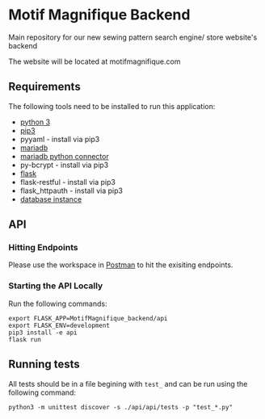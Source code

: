 # Motif Magnifique Backend

Main repository for our new sewing pattern search engine/ store website's backend

The website will be located at motifmagnifique.com

## Requirements
The following tools need to be installed to run this application:
* [python 3](https://www.python.org/)
* [pip3](https://pip.pypa.io/en/stable/installing/)
* pyyaml - install via pip3
* [mariadb](https://mariadb.com/downloads/)
* [mariadb python connector](https://mariadb.com/resources/blog/how-to-connect-python-programs-to-mariadb/s)
* py-bcrypt - install via pip3
* [flask](https://flask.palletsprojects.com/en/1.1.x/installation/#install-flask)
* flask-restful - install via pip3
* flask_httpauth - install via pip3
* [database instance](api/api/database/README.md)

## API
### Hitting Endpoints
Please use the workspace in [Postman](https://app.getpostman.com/join-team?invite_code=d3d85558fa8ed29d473ce52984dc53e7) to hit the exisiting endpoints.

### Starting the API Locally
Run the following commands:
```
export FLASK_APP=MotifMagnifique_backend/api
export FLASK_ENV=development
pip3 install -e api
flask run
```

## Running tests
All tests should be in a file begining with `test_` and can be run using the following command:
```
python3 -m unittest discover -s ./api/api/tests -p "test_*.py"
```